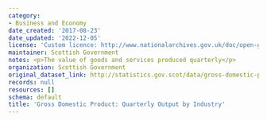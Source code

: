 ```yaml
---
category:
- Business and Economy
date_created: '2017-08-23'
date_updated: '2022-12-05'
license: 'Custom licence: http://www.nationalarchives.gov.uk/doc/open-government-licence/version/3/'
maintainer: Scottish Government
notes: <p>The value of goods and services produced quarterly</p>
organization: Scottish Government
original_dataset_link: http://statistics.gov.scot/data/gross-domestic-product-quarterly-output-by-industry
records: null
resources: []
schema: default
title: 'Gross Domestic Product: Quarterly Output by Industry'
---
```

